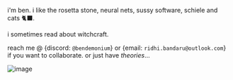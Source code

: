 i'm ben. i like the rosetta stone, neural nets, sussy software, schiele and cats 🐈‍⬛. 

i sometimes read about witchcraft.

reach me @ {discord: `@bendemonium`} or {email: `ridhi.bandaru@outlook.com`} if you want to collaborate. or just have _theories_...



![image](https://github.com/user-attachments/assets/756ca328-906d-4cea-95d4-9b09f5ae5c94)

<!---
ridhibandaru/ridhibandaru is a ✨ special ✨ repository because its `README.md` (this file) appears on your GitHub profile.
You can click the Preview link to take a look at your changes.
--->
